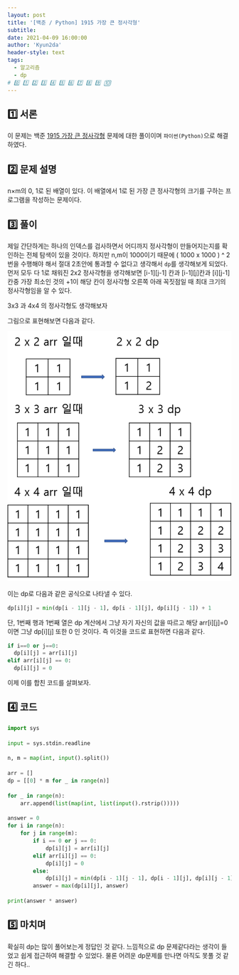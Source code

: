 ```yaml
---
layout: post
title: '[백준 / Python] 1915 가장 큰 정사각형'
subtitle:
date: 2021-04-09 16:00:00
author: 'Kyun2da'
header-style: text
tags:
  - 알고리즘
  - dp
# 0️⃣ 1️⃣ 2️⃣ 3️⃣ 4️⃣ 5️⃣ 6️⃣ 7️⃣ 8️⃣ 9️⃣ 🔟
---
```


## 1️⃣ 서론

이 문제는 백준 [1915 가장 큰 정사각형](https://www.acmicpc.net/problem/1915) 문제에 대한 풀이이며 `파이썬(Python)`으로 해결하였다.

## 2️⃣ 문제 설명

n×m의 0, 1로 된 배열이 있다. 이 배열에서 1로 된 가장 큰 정사각형의 크기를 구하는 프로그램을 작성하는 문제이다.

## 3️⃣ 풀이

제일 간단하게는 하나의 인덱스를 검사하면서 어디까지 정사각형이 만들어지는지를 확인하는 전체 탐색이 있을 것이다. 하지만 n,m이 1000이기 때문에 ( 1000 x 1000 ) ^ 2번을 수행해야 해서 절대 2초안에 통과할 수 없다고 생각해서 `dp`를 생각해보게 되었다. 먼저 모두 다 1로 채워진 2x2 정사각형을 생각해보면 [i-1][j-1] 칸과 [i-1][j]칸과 [i][j-1]칸중 가장 최소인 것의 +1이 해당 칸이 정사각형 오른쪽 아래 꼭짓점일 때 최대 크기의 정사각형임을 알 수 있다.

3x3 과 4x4 의 정사각형도 생각해보자

그림으로 표현해보면 다음과 같다.

![dp 가장 큰 정사각형](/img/algorithm/dp_biggest_square.png)

이는 dp로 다음과 같은 공식으로 나타낼 수 있다.

```python
dp[i][j] = min(dp[i - 1][j - 1], dp[i - 1][j], dp[i][j - 1]) + 1
```

단, 1번째 행과 1번째 열은 dp 계산에서 그냥 자기 자신의 값을 따르고 해당 arr[i][j]=0 이면 그냥 dp[i][j] 또한 0 인 것이다. 즉 이것을 코드로 표현하면 다음과 같다.

```python
if i==0 or j==0:
  dp[i][j] = arr[i][j]
elif arr[i][j] == 0:
  dp[i][j] = 0
```

이제 이를 합친 코드를 살펴보자.

## 4️⃣ 코드

```python
import sys

input = sys.stdin.readline

n, m = map(int, input().split())

arr = []
dp = [[0] * m for _ in range(n)]

for _ in range(n):
    arr.append(list(map(int, list(input().rstrip()))))

answer = 0
for i in range(n):
    for j in range(m):
        if i == 0 or j == 0:
            dp[i][j] = arr[i][j]
        elif arr[i][j] == 0:
            dp[i][j] = 0
        else:
            dp[i][j] = min(dp[i - 1][j - 1], dp[i - 1][j], dp[i][j - 1]) + 1
        answer = max(dp[i][j], answer)

print(answer * answer)
```

## 5️⃣ 마치며

확실히 dp는 많이 풀어보는게 정답인 것 같다. 느낌적으로 dp 문제같다라는 생각이 들었고 쉽게 접근하여 해결할 수 있었다. 물론 어려운 dp문제를 만나면 아직도 못풀 것 같긴 하다..
